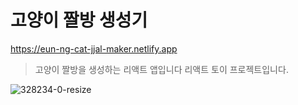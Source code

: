 # 고양이 짤방 생성기

https://eun-ng-cat-jjal-maker.netlify.app

> 고양이 짤방을 생성하는 리액트 앱입니다
> 리액트 토이 프로젝트입니다.

![328234-0-resize](https://user-images.githubusercontent.com/3839771/149098995-0b89419a-58fb-494a-ade3-27aae5342553.gif)
